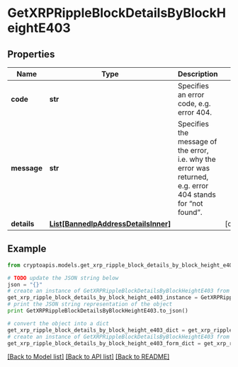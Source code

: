 # GetXRPRippleBlockDetailsByBlockHeightE403


## Properties
Name | Type | Description | Notes
------------ | ------------- | ------------- | -------------
**code** | **str** | Specifies an error code, e.g. error 404. | 
**message** | **str** | Specifies the message of the error, i.e. why the error was returned, e.g. error 404 stands for “not found”. | 
**details** | [**List[BannedIpAddressDetailsInner]**](BannedIpAddressDetailsInner.md) |  | [optional] 

## Example

```python
from cryptoapis.models.get_xrp_ripple_block_details_by_block_height_e403 import GetXRPRippleBlockDetailsByBlockHeightE403

# TODO update the JSON string below
json = "{}"
# create an instance of GetXRPRippleBlockDetailsByBlockHeightE403 from a JSON string
get_xrp_ripple_block_details_by_block_height_e403_instance = GetXRPRippleBlockDetailsByBlockHeightE403.from_json(json)
# print the JSON string representation of the object
print GetXRPRippleBlockDetailsByBlockHeightE403.to_json()

# convert the object into a dict
get_xrp_ripple_block_details_by_block_height_e403_dict = get_xrp_ripple_block_details_by_block_height_e403_instance.to_dict()
# create an instance of GetXRPRippleBlockDetailsByBlockHeightE403 from a dict
get_xrp_ripple_block_details_by_block_height_e403_form_dict = get_xrp_ripple_block_details_by_block_height_e403.from_dict(get_xrp_ripple_block_details_by_block_height_e403_dict)
```
[[Back to Model list]](../README.md#documentation-for-models) [[Back to API list]](../README.md#documentation-for-api-endpoints) [[Back to README]](../README.md)


